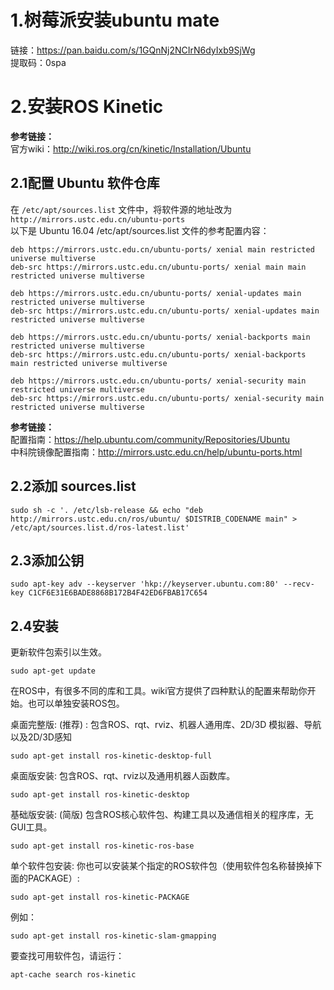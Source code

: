 # 1.树莓派安装ubuntu mate
链接：https://pan.baidu.com/s/1GQnNj2NCIrN6dyIxb9SjWg   
提取码：0spa 

# 2.安装ROS Kinetic
__参考链接：__  
官方wiki：http://wiki.ros.org/cn/kinetic/Installation/Ubuntu
## 2.1配置 Ubuntu 软件仓库
在 `/etc/apt/sources.list` 文件中，将软件源的地址改为 `http://mirrors.ustc.edu.cn/ubuntu-ports`  
以下是 Ubuntu 16.04 /etc/apt/sources.list 文件的参考配置内容：
```
deb https://mirrors.ustc.edu.cn/ubuntu-ports/ xenial main restricted universe multiverse
deb-src https://mirrors.ustc.edu.cn/ubuntu-ports/ xenial main main restricted universe multiverse

deb https://mirrors.ustc.edu.cn/ubuntu-ports/ xenial-updates main restricted universe multiverse
deb-src https://mirrors.ustc.edu.cn/ubuntu-ports/ xenial-updates main restricted universe multiverse

deb https://mirrors.ustc.edu.cn/ubuntu-ports/ xenial-backports main restricted universe multiverse
deb-src https://mirrors.ustc.edu.cn/ubuntu-ports/ xenial-backports main restricted universe multiverse

deb https://mirrors.ustc.edu.cn/ubuntu-ports/ xenial-security main restricted universe multiverse
deb-src https://mirrors.ustc.edu.cn/ubuntu-ports/ xenial-security main restricted universe multiverse
```

__参考链接：__  
配置指南：https://help.ubuntu.com/community/Repositories/Ubuntu  
中科院镜像配置指南：http://mirrors.ustc.edu.cn/help/ubuntu-ports.html

## 2.2添加 sources.list
```
sudo sh -c '. /etc/lsb-release && echo "deb http://mirrors.ustc.edu.cn/ros/ubuntu/ $DISTRIB_CODENAME main" > /etc/apt/sources.list.d/ros-latest.list'
```

## 2.3添加公钥
```
sudo apt-key adv --keyserver 'hkp://keyserver.ubuntu.com:80' --recv-key C1CF6E31E6BADE8868B172B4F42ED6FBAB17C654
```

## 2.4安装
更新软件包索引以生效。  
```
sudo apt-get update
``` 
在ROS中，有很多不同的库和工具。wiki官方提供了四种默认的配置来帮助你开始。也可以单独安装ROS包。  

桌面完整版: (推荐) : 包含ROS、rqt、rviz、机器人通用库、2D/3D 模拟器、导航以及2D/3D感知
```
sudo apt-get install ros-kinetic-desktop-full
```

桌面版安装: 包含ROS、rqt、rviz以及通用机器人函数库。  
```
sudo apt-get install ros-kinetic-desktop
```

基础版安装: (简版) 包含ROS核心软件包、构建工具以及通信相关的程序库，无GUI工具。  
```
sudo apt-get install ros-kinetic-ros-base
```

单个软件包安装: 你也可以安装某个指定的ROS软件包（使用软件包名称替换掉下面的PACKAGE）:  
```
sudo apt-get install ros-kinetic-PACKAGE
```
例如：
```
sudo apt-get install ros-kinetic-slam-gmapping
```
要查找可用软件包，请运行：  

  `apt-cache search ros-kinetic`
